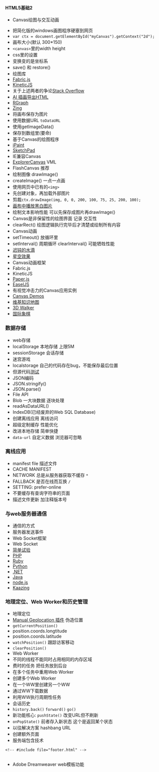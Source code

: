 #### **HTML5基础2**
* Canvas绘图与交互动画
+ 把简化版的windows画图程序硬塞到网页
+ `var ctx = document.getElementById("myCanvas").getContext("2d");`
+ 画布大小(默认 300*150)
+ `<canvas>`里的width height
+ css里的设置
+ 变换变的是坐标系
+ save() 和 restore()
+ 绘图库
+ [Fabric.js](http://fabricjs.com)
+ [KineticJS](http://kineticjs.com)
+ 关于上述两者的争论[Stack Overflow](http://tinyurl.com/canvas-libraries)
+ [AI 插画导出HTML](http://visitmix.com/labs/ai2canvas/)
+ [RGraph](http://www.rgraph.net/)
+ [Zing](http://www.zingchart.com/)
+ 将画布保存为图片
+ 使用数据URL `toDataURL`
+ 使用getImageData()
+ 保存到数组里(要命)
+ 基于Canvas的绘图程序
+ [iPaint](htttp://tinyurl.com/js-ipaint)
+ [SketchPad](http://mugtug.com/sketchpad)
+ IE兼容Canvas
+ [ExplorerCanvas](http://code.google.com/p/explorercanvas) VML
+ FlashCanvas 推荐
+ 绘制图像 drawImage()
+ createImage() 一点一点画
+ 使用网页中已有的`<img>`
+ 先创建对象，再加载外部图片
+ 剪裁`ctx.drawImage(img, 0, 0, 200, 100, 75, 25, 200, 100);`
+ [画布中播放黑白图片](http://html5doctor.com/video-canvas-magic)
+ 绘制文本影响性能 可以先保存成图片再drawImage()
+ Canvas是非保留性的绘图界面 记录 交互性
+ clearRect() 绘图逻辑执行完毕后才清楚或绘制所有内容
+ Canvas动画
+ setTimeout() 放循环里
+ setInterval() 周期循环 clearInterval() 可能牺牲性能
+ [迟钝的水滴](http://www.blobsallad.se)
+ [星空效果](http://tinyurl.com/crn3ed)
+ Canvas动画框架
+ Fabric.js
+ KineticJS
+ [Paper.js](http://paperjs.org)
+ [EaselJS](http://www.createjs.com)
+ 有视觉冲击力的Canvas应用实例
+ [Canvas Demos](http://www.canvasdemos.com)
+ [维基知识地图](http://en.inforapid.org)
+ [3D Walker](http://www.benjoffe.com/code/demos/canvascape)
+ [国际象棋](http://htmlchess.sourceforge.net/demo/example.html)


### 数据存储
+ web存储
+ localStorage 本地存储 上限5M
+ sessionStorage 会话存储
+ 迷宫游戏
+ localstorage 自己的代码存在bug，不能保存最后位置
+ 但源代码[测试](http://www.prosetech.com/html5/Chapter%2010/Maze.html)
+ JSON编码
+ JSON.stringify()
+ JSON.parse()
+ File API
+ Blob 一大块数据 逐块处理
+ readAsDataURL()
+ IndexDB(已经废弃的Web SQL Database)
+ 创建离线应用 离线访问
+ 超级定制缓存 性能优化
+ 改进本地存储 简单快捷
+ `data-url` 自定义数据 浏览器可忽略

### 离线应用
+ manifest file 描述文件
+ CACHE MANIFEST
+  NETWORK 总是从服务器获取不缓存 `*`
+ FALLBACK 是否在线而互换 `/`
+ SETTING: prefer-online
+ 不要缓存有查询字符串的页面
+ 描述文件更新 加注释版本号

### 与web服务器通信
+ 通信的方式
+ 服务器发送事件
+ Web Socket框架
+ Web Socket
+ [简单试验](http://www.websocket.org/echo.html)
+ [PHP](http://code.google.com/p/phpwebsocket)
+ [Ruby](http://github.com/igrigorik/em-websocket)
+ [Python](http://code.google.com/p/pywebsocket)
+ [.NET](http://superwebsocket.codeplex.com)
+ [Java](http://jwebsocket.org/)
+ [node.js](http://github.com/miksago/node-websocket-server)
+ [Kaazing](http://kaazing.com/products/html5-edition.html)

### 地理定位、Web Worker和历史管理
+ 地理定位
+ [Manual Geolocation 插件](http://tinyurl.com/manual-geo) 伪造位置
+ `getCurrentPosition()`
+ position.coords.longtitude
+ position.coords.latitude
+ `watchPosition()` 跟踪访客移动
+ `clearPosition()`
+ Web Worker
 + 不同的线程不能同时占用相同的内存区域
 + 费时的任务 把任务放到后台
+ 在多个任务中重用Web Worker
+ 创建多个Web Worker
+ 在一个WW里创建另一个WW
+ 通过WW下载数据
+ 利用WW执行周期性任务
+ 会话历史
 + `history.back()` `forward()` `go()`
+ 新功能核心: `pushState()` 改变URL但不刷新
+ `onPopState()` 前者存入新状态 这个是返回某个状态
+ 以往解决方案 hashbang URL
 + 创建额外页面
+ 服务端包含技术 


```
<!-- #include file="footer.html" -->


```
+ Adobe Dreamweaver web模板功能
